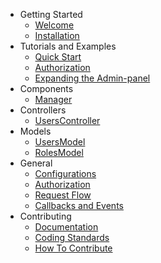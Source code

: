 
- Getting Started
    - [Welcome](/docs/1.0/index)
    - [Installation](/docs/1.0/installation)
- Tutorials and Examples
    - [Quick Start](/docs/1.0/tutorials-and-examples/quick-start)
    - [Authorization](/docs/1.0/tutorials-and-examples/authorization)
    - [Expanding the Admin-panel](/docs/1.0/tutorials-and-exampes/expanding-the-admin-panel)
- Components
    - [Manager](/docs/1.0/components/manager)
- Controllers
    - [UsersController](/docs/1.0/controllers/users)
- Models
    - [UsersModel](/docs/1.0/models/users)
    - [RolesModel](/docs/1.0/models/roles)
- General
    - [Configurations](/docs/1.0/configurations)
    - [Authorization](/docs/1.0/authorization)
    - [Request Flow](/docs/1.0/request-flow)
    - [Callbacks and Events](/docs/1.0/callbacks)
- Contributing
	- [Documentation](/docs/1.0/contributing/documentation)
	- [Coding Standards](/docs/1.0/contributing/coding-standards)
	- [How To Contribute](/docs/1.0/contributing/how-to-contribute)

